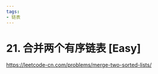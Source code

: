 ```yaml
---
tags:
- 链表
---
```


# 21. 合并两个有序链表 [Easy]

<https://leetcode-cn.com/problems/merge-two-sorted-lists/>
